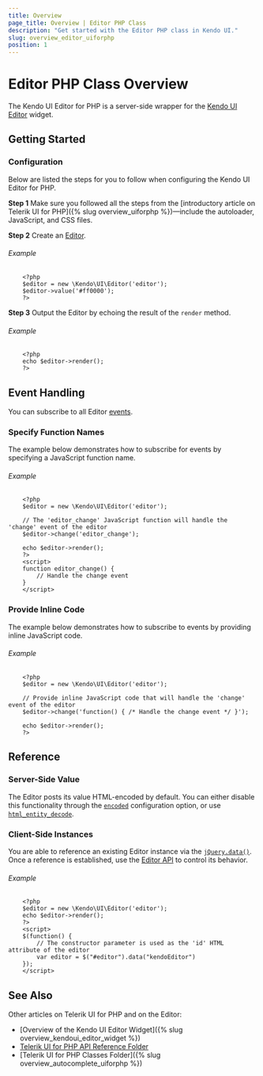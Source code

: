 ```yaml
---
title: Overview
page_title: Overview | Editor PHP Class
description: "Get started with the Editor PHP class in Kendo UI."
slug: overview_editor_uiforphp
position: 1
---
```


# Editor PHP Class Overview

The Kendo UI Editor for PHP is a server-side wrapper for the [Kendo UI Editor](/api/javascript/ui/editor) widget.

## Getting Started

### Configuration

Below are listed the steps for you to follow when configuring the Kendo UI Editor for PHP.

**Step 1** Make sure you followed all the steps from the [introductory article on Telerik UI for PHP]({% slug overview_uiforphp %})&mdash;include the autoloader, JavaScript, and CSS files.

**Step 2** Create an [Editor](/api/javascript/ui/editor).

###### Example

        <?php
        $editor = new \Kendo\UI\Editor('editor');
        $editor->value('#ff0000');
        ?>

**Step 3** Output the Editor by echoing the result of the `render` method.

###### Example

        <?php
        echo $editor->render();
        ?>

## Event Handling

You can subscribe to all Editor [events](/api/javascript/ui/datepicker#events).

### Specify Function Names

The example below demonstrates how to subscribe for events by specifying a JavaScript function name.

###### Example

        <?php
        $editor = new \Kendo\UI\Editor('editor');

        // The 'editor_change' JavaScript function will handle the 'change' event of the editor
        $editor->change('editor_change');

        echo $editor->render();
        ?>
        <script>
        function editor_change() {
            // Handle the change event
        }
        </script>

### Provide Inline Code

The example below demonstrates how to subscribe to events by providing inline JavaScript code.

###### Example

        <?php
        $editor = new \Kendo\UI\Editor('editor');

        // Provide inline JavaScript code that will handle the 'change' event of the editor
        $editor->change('function() { /* Handle the change event */ }');

        echo $editor->render();
        ?>

<!--*-->
## Reference

### Server-Side Value

The Editor posts its value HTML-encoded by default. You can either disable this functionality through the [`encoded`](/api/javascript/ui/editor#encoded-boolean-default) configuration option, or use [`html_entity_decode`](http://php.net/manual/en/function.html-entity-decode.php).

### Client-Side Instances

You are able to reference an existing Editor instance via the [`jQuery.data()`](http://api.jquery.com/jQuery.data/). Once a reference is established, use the [Editor API](/api/javascript/ui/editor#methods) to control its behavior.

###### Example

        <?php
        $editor = new \Kendo\UI\Editor('editor');
        echo $editor->render();
        ?>
        <script>
        $(function() {
            // The constructor parameter is used as the 'id' HTML attribute of the editor
            var editor = $("#editor").data("kendoEditor")
        });
        </script>

## See Also

Other articles on Telerik UI for PHP and on the Editor:

* [Overview of the Kendo UI Editor Widget]({% slug overview_kendoui_editor_widget %})
* [Telerik UI for PHP API Reference Folder](/api/php/Kendo/UI/AutoComplete)
* [Telerik UI for PHP Classes Folder]({% slug overview_autocomplete_uiforphp %})

